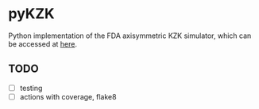 # pyKZK

Python implementation of the FDA axisymmetric KZK simulator, which can be accessed at [here](https://github.com/jsoneson/HITU_Simulator).

## TODO

- [ ] testing
- [ ] actions with coverage, flake8
